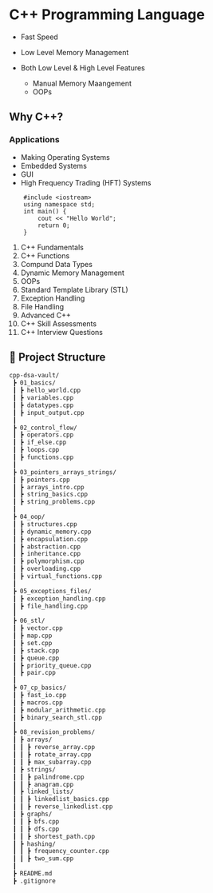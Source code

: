 # C++ Programming Language

- Fast Speed
- Low Level Memory Management

- Both Low Level & High Level Features
    - Manual Memory Maangement
    - OOPs

## Why C++?

### Applications
- Making Operating Systems
- Embedded Systems
- GUI
- High Frequency Trading (HFT) Systems 

```
    #include <iostream>
    using namespace std;
    int main() {
        cout << "Hello World";
        return 0;
    }
```

1. C++ Fundamentals
2. C++ Functions
3. Compund Data Types
4. Dynamic Memory Management
5. OOPs
6. Standard Template Library (STL)
7. Exception Handling
8. File Handling
9. Advanced C++
10. C++ Skill Assessments
11. C++ Interview Questions



## 📂 Project Structure

```bash
cpp-dsa-vault/
 ┣ 01_basics/
 ┃ ┣ hello_world.cpp
 ┃ ┣ variables.cpp
 ┃ ┣ datatypes.cpp
 ┃ ┣ input_output.cpp
 ┃
 ┣ 02_control_flow/
 ┃ ┣ operators.cpp
 ┃ ┣ if_else.cpp
 ┃ ┣ loops.cpp
 ┃ ┣ functions.cpp
 ┃
 ┣ 03_pointers_arrays_strings/
 ┃ ┣ pointers.cpp
 ┃ ┣ arrays_intro.cpp
 ┃ ┣ string_basics.cpp
 ┃ ┣ string_problems.cpp
 ┃
 ┣ 04_oop/
 ┃ ┣ structures.cpp
 ┃ ┣ dynamic_memory.cpp
 ┃ ┣ encapsulation.cpp
 ┃ ┣ abstraction.cpp
 ┃ ┣ inheritance.cpp
 ┃ ┣ polymorphism.cpp
 ┃ ┣ overloading.cpp
 ┃ ┣ virtual_functions.cpp
 ┃
 ┣ 05_exceptions_files/
 ┃ ┣ exception_handling.cpp
 ┃ ┣ file_handling.cpp
 ┃
 ┣ 06_stl/
 ┃ ┣ vector.cpp
 ┃ ┣ map.cpp
 ┃ ┣ set.cpp
 ┃ ┣ stack.cpp
 ┃ ┣ queue.cpp
 ┃ ┣ priority_queue.cpp
 ┃ ┣ pair.cpp
 ┃
 ┣ 07_cp_basics/
 ┃ ┣ fast_io.cpp
 ┃ ┣ macros.cpp
 ┃ ┣ modular_arithmetic.cpp
 ┃ ┣ binary_search_stl.cpp
 ┃
 ┣ 08_revision_problems/
 ┃ ┣ arrays/
 ┃ ┃ ┣ reverse_array.cpp
 ┃ ┃ ┣ rotate_array.cpp
 ┃ ┃ ┣ max_subarray.cpp
 ┃ ┣ strings/
 ┃ ┃ ┣ palindrome.cpp
 ┃ ┃ ┣ anagram.cpp
 ┃ ┣ linked_lists/
 ┃ ┃ ┣ linkedlist_basics.cpp
 ┃ ┃ ┣ reverse_linkedlist.cpp
 ┃ ┣ graphs/
 ┃ ┃ ┣ bfs.cpp
 ┃ ┃ ┣ dfs.cpp
 ┃ ┃ ┣ shortest_path.cpp
 ┃ ┣ hashing/
 ┃ ┃ ┣ frequency_counter.cpp
 ┃ ┃ ┣ two_sum.cpp
 ┃
 ┣ README.md
 ┣ .gitignore
